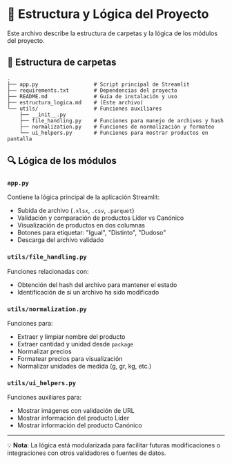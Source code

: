 
# 🧠 Estructura y Lógica del Proyecto

Este archivo describe la estructura de carpetas y la lógica de los módulos del proyecto.

## 📁 Estructura de carpetas

```
.
├── app.py                  # Script principal de Streamlit
├── requirements.txt        # Dependencias del proyecto
├── README.md               # Guía de instalación y uso
├── estructura_logica.md    # (Este archivo)
└── utils/                  # Funciones auxiliares
    ├── __init__.py
    ├── file_handling.py    # Funciones para manejo de archivos y hash
    ├── normalization.py    # Funciones de normalización y formateo
    └── ui_helpers.py       # Funciones para mostrar productos en pantalla
```

## 🔍 Lógica de los módulos

### `app.py`
Contiene la lógica principal de la aplicación Streamlit:
- Subida de archivo (`.xlsx`, `.csv`, `.parquet`)
- Validación y comparación de productos Líder vs Canónico
- Visualización de productos en dos columnas
- Botones para etiquetar: "Igual", "Distinto", "Dudoso"
- Descarga del archivo validado

### `utils/file_handling.py`
Funciones relacionadas con:
- Obtención del hash del archivo para mantener el estado
- Identificación de si un archivo ha sido modificado

### `utils/normalization.py`
Funciones para:
- Extraer y limpiar nombre del producto
- Extraer cantidad y unidad desde `package`
- Normalizar precios
- Formatear precios para visualización
- Normalizar unidades de medida (g, gr, kg, etc.)

### `utils/ui_helpers.py`
Funciones auxiliares para:
- Mostrar imágenes con validación de URL
- Mostrar información del producto Líder
- Mostrar información del producto Canónico

---

💡 **Nota**: La lógica está modularizada para facilitar futuras modificaciones o integraciones con otros validadores o fuentes de datos.
